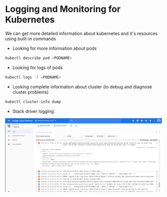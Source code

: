 # Logging and Monitoring for Kubernetes

We can get more detailed information about kubernetes and it's resources using built-in commands

* Looking for more information about pods

```bash
kubectl describe pod <PODNAME>
```

* Looking for logs of pods

```bash
kubectl logs -f <PODNAME>
```

* Looking complete information about cluster (to debug and diagnose cluster problems)

```bash
kubectl cluster-info dump
```

* Stack driver logging

![](images/stack-driver.png)